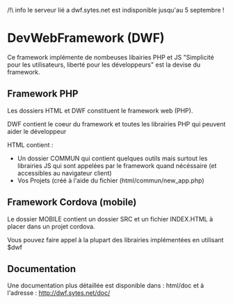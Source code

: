 /!\ info le serveur lié a dwf.sytes.net est indisponible jusqu'au 5 septembre !

# DevWebFramework (DWF)

Ce framework implémente de nombeuses libairies PHP et JS
"Simplicité pour les utilisateurs, liberté pour les développeurs" est la devise du framework.

## Framework PHP

Les dossiers HTML et DWF constituent le framework web (PHP).

DWF contient le coeur du framework et toutes les librairies PHP qui peuvent aider le développeur

HTML contient :
- Un dossier COMMUN qui contient quelques outils mais surtout les librairies JS 
  qui sont appelées par le framework quand nécéssaire (et accessibles au navigateur client)
- Vos Projets (créé à l'aide du fichier (html/commun/new_app.php)

## Framework Cordova (mobile)

Le dossier MOBILE contient un dossier SRC et un fichier INDEX.HTML à placer dans un projet cordova.

Vous pouvez faire appel à la plupart des librairies implémentées en utilisant $dwf

## Documentation

Une documentation plus détaillée est disponible dans : html/doc
et à l'adresse : http://dwf.sytes.net/doc/ 
